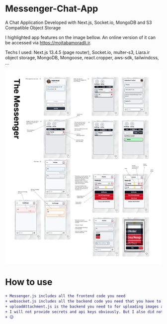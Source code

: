 # Messenger-Chat-App
A Chat Application Developed with Next.js, Socket.io, MongoDB and S3 Compatible Object Storage

I highlighted app features on the image bellow. An online version of it can be accessed via https://mojtabamoradli.ir.

Techs I used: Next.js 13.4.5 (page router), Socket.io, multer-s3, Liara.ir object storage, MongoDB, Mongoose, react.cropper, aws-sdk, tailwindcss, ...


![Features](https://github.com/mojtabamoradli/Messenger-Chat-App/blob/main/Cover.png)


# How to use
```diff
+ Messenger.js includes all the frontend code you need
+ websocket.js includes all the backend code you need that you have to place it in api folder
+ uploadAttachment.js is the backend you need to for uploading images and attachments to your S3 compatible object storage
+ I will not provide secrets and api keys obviously. But I also did not provide my models and other stuff you may need. If you think they can help you do better and more, reach out and I will email it to you. 
+ 😉
```
